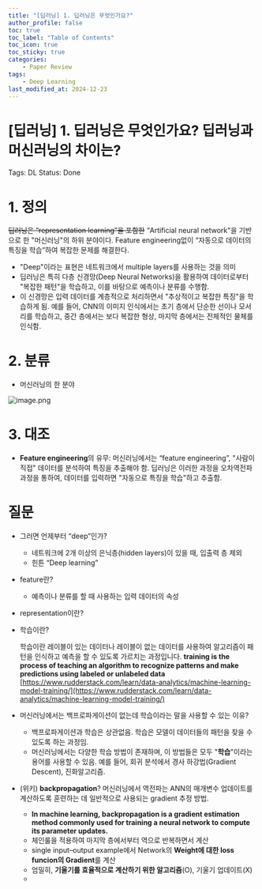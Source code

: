 ```yaml
---
title: "[딥러닝] 1. 딥러닝은 무엇인가요?"
author_profile: false
toc: true
toc_label: "Table of Contents"
toc_icon: true
toc_sticky: true
categories:
    - Paper Review
tags:
    - Deep Learning
last_modified_at: 2024-12-23
---
```


# [딥러닝] 1. 딥러닝은 무엇인가요? 딥러닝과 머신러닝의 차이는?

Tags: DL
Status: Done

# 1. 정의

~~딥러닝은 “representation learning”을 포함한~~ “Artificial neural network"을 기반으로 한 "머신러닝"의 하위 분야이다. Feature engineering없이 “자동으로 데이터의 특징을 학습”하여 복잡한 문제를 해결한다.

- "Deep"이라는 표현은 네트워크에서 multiple layers를 사용하는 것을 의미
- 딥러닝은 특히 다층 신경망(Deep Neural Networks)을 활용하여 데이터로부터 "복잡한 패턴"을 학습하고, 이를 바탕으로 예측이나 분류를 수행함.
- 이 신경망은 입력 데이터를 계층적으로 처리하면서 "추상적이고 복잡한 특징"을 학습하게 됨. 예를 들어, CNN의 이미지 인식에서는 초기 층에서 단순한 선이나 모서리를 학습하고, 중간 층에서는 보다 복잡한 형상, 마지막 층에서는 전체적인 물체를 인식함.

# 2. 분류

- 머신러닝의 한 분야

![image.png](image.png)

# 3. 대조

- **Feature engineering**의 유무: 머신러닝에서는 “feature engineering”, "사람이 직접" 데이터를 분석하여 특징을 추출해야 함. 딥러닝은 이러한 과정을 오차역전파 과정을 통하여, 데이터를 입력하면 "자동으로 특징을 학습"하고 추출함.

# 질문

- 그러면 언제부터 “deep”인가?
    - 네트워크에 2개 이상의 은닉층(hidden layers)이 있을 때, 입출력 층 제외
    - 힌튼 “Deep learning”
- feature란?
    - 예측이나 분류를 할 때 사용하는 입력 데이터의 속성
- representation이란?
- 학습이란?
    
    학습이란 레이블이 있는 데이터나 레이블이 없는 데이터를 사용하여 알고리즘이 패턴을 인식하고 예측을 할 수 있도록 가르치는 과정입니다. 
    **training is the process of teaching an algorithm to recognize patterns and make predictions using labeled or unlabeled data**
    [https://www.rudderstack.com/learn/data-analytics/machine-learning-model-training/](https://www.rudderstack.com/learn/data-analytics/machine-learning-model-training/)
    
- 머신러닝에서는 백프로파게이션이 없는데 학습이라는 말을 사용할 수 있는 이유?
    - 백프로파게이션과 학습은 상관없음. 학습은 모델이 데이터들의 패턴을 찾을 수 있도록 하는 과정임.
    - 머신러닝에서는 다양한 학습 방법이 존재하며, 이 방법들은 모두 "**학습**"이라는 용어를 사용할 수 있음. 예를 들어, 회귀 분석에서 경사 하강법(Gradient Descent), 진화알고리즘.
- (위키) **backpropagation**? 머신러닝에서 역전파는 ANN의 매개변수 업데이트를 계산하도록 훈련하는 데 일반적으로 사용되는 gradient 추정 방법.
    - **In machine learning, backpropagation is a gradient estimation method commonly used for training a neural network to compute its parameter updates.**
    - 체인룰을 적용하여 마지막 층에서부터 역으로 반복하면서 계산
    - single input–output example에서 Network의 **Weight에 대한 loss funcion의 Gradient**를 계산
    - 엄밀히, **기울기를 효율적으로 계산하기 위한 알고리즘**(O), 기울기 업데이트(X)
    -